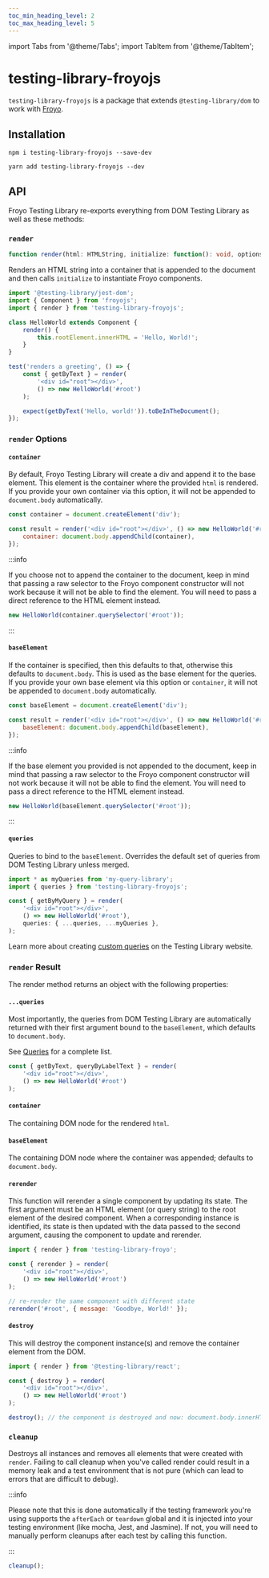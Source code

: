 ```yaml
---
toc_min_heading_level: 2
toc_max_heading_level: 5
---
```


import Tabs from '@theme/Tabs';
import TabItem from '@theme/TabItem';

# testing-library-froyojs

`testing-library-froyojs` is a package that extends `@testing-library/dom` to work with [Froyo](https://marksmccann.github.io/froyo/).

## Installation

<Tabs>
<TabItem value="npm" label="npm" default>

```shell
npm i testing-library-froyojs --save-dev
```

</TabItem>
<TabItem value="yarn" label="Yarn">

```shell
yarn add testing-library-froyojs --dev
```

</TabItem>
</Tabs>

## API

Froyo Testing Library re-exports everything from DOM Testing Library as well as these methods:

### `render`

```ts
function render(html: HTMLString, initialize: function(): void, options?: RenderOptions): RenderResult
```

Renders an HTML string into a container that is appended to the document and then calls `initialize` to instantiate Froyo components.

```js
import '@testing-library/jest-dom';
import { Component } from 'froyojs';
import { render } from 'testing-library-froyojs';

class HelloWorld extends Component {
    render() {
        this.rootElement.innerHTML = 'Hello, World!';
    }
}

test('renders a greeting', () => {
    const { getByText } = render(
        '<div id="root"></div>',
        () => new HelloWorld('#root')
    );

    expect(getByText('Hello, world!')).toBeInTheDocument();
});
```

### `render` Options

#### `container`

By default, Froyo Testing Library will create a div and append it to the base element. This element is the container where the provided `html` is rendered. If you provide your own container via this option, it will not be appended to `document.body` automatically.

```js
const container = document.createElement('div');

const result = render('<div id="root"></div>', () => new HelloWorld('#root'), {
    container: document.body.appendChild(container),
});
```

:::info

If you choose not to append the container to the document, keep in mind that passing a raw selector to the Froyo component constructor will not work because it will not be able to find the element. You will need to pass a direct reference to the HTML element instead.

```js
new HelloWorld(container.querySelector('#root'));
```

:::

#### `baseElement`

If the container is specified, then this defaults to that, otherwise this defaults to `document.body`. This is used as the base element for the queries. If you provide your own base element via this option or `container`, it will not be appended to `document.body` automatically.

```js
const baseElement = document.createElement('div');

const result = render('<div id="root"></div>', () => new HelloWorld('#root'), {
    baseElement: document.body.appendChild(baseElement),
});
```

:::info

If the base element you provided is not appended to the document, keep in mind that passing a raw selector to the Froyo component constructor will not work because it will not be able to find the element. You will need to pass a direct reference to the HTML element instead.

```js
new HelloWorld(baseElement.querySelector('#root'));
```

:::

#### `queries`

Queries to bind to the `baseElement`. Overrides the default set of queries from DOM Testing Library unless merged.

```js
import * as myQueries from 'my-query-library';
import { queries } from 'testing-library-froyojs';

const { getByMyQuery } = render(
    '<div id="root"></div>',
    () => new HelloWorld('#root'),
    queries: { ...queries, ...myQueries },
);
```

Learn more about creating [custom queries](https://testing-library.com/docs/dom-testing-library/api-custom-queries/) on the Testing Library website.

### `render` Result

The render method returns an object with the following properties:

#### `...queries`

Most importantly, the queries from DOM Testing Library are automatically returned with their first argument bound to the `baseElement`, which defaults to `document.body`.

See [Queries](https://testing-library.com/docs/queries/about) for a complete list.

```js
const { getByText, queryByLabelText } = render(
    '<div id="root"></div>',
    () => new HelloWorld('#root')
);
```

#### `container`

The containing DOM node for the rendered `html`.

#### `baseElement`

The containing DOM node where the container was appended; defaults to `document.body`.

#### `rerender`

This function will rerender a single component by updating its state. The first argument must be an HTML element (or query string) to the root element of the desired component. When a corresponding instance is identified, its state is then updated with the data passed to the second argument, causing the component to update and rerender.

```js
import { render } from 'testing-library-froyo';

const { rerender } = render(
    '<div id="root"></div>',
    () => new HelloWorld('#root')
);

// re-render the same component with different state
rerender('#root', { message: 'Goodbye, World!' });
```

#### `destroy`

This will destroy the component instance(s) and remove the container element from the DOM.

```js
import { render } from '@testing-library/react';

const { destroy } = render(
    '<div id="root"></div>',
    () => new HelloWorld('#root')
);

destroy(); // the component is destroyed and now: document.body.innerHTML === ''
```

### `cleanup`

Destroys all instances and removes all elements that were created with `render`. Failing to call cleanup when you've called render could result in a memory leak and a test environment that is not pure (which can lead to errors that are difficult to debug).

:::info

Please note that this is done automatically if the testing framework you're using supports the `afterEach` or `teardown` global and it is injected into your testing environment (like mocha, Jest, and Jasmine). If not, you will need to manually perform cleanups after each test by calling this function.

:::

```js
cleanup();
```
